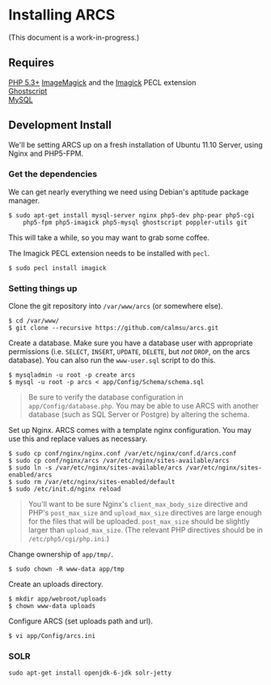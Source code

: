 Installing ARCS
===============
(This document is a work-in-progress.)

Requires
--------
[PHP 5.3+](http://php.net)
[ImageMagick](http://imagemagick.org)
and the [Imagick](http://php.net/manual/en/book.imagick.php) PECL extension  
[Ghostscript](http://www.ghostscript.com)   
[MySQL](http://mysql.com)  

Development Install
-------------------
We'll be setting ARCS up on a fresh installation of Ubuntu 11.10 Server, using
Nginx and PHP5-FPM.

### Get the dependencies ###

We can get nearly everything we need using Debian's aptitude package
manager.

    $ sudo apt-get install mysql-server nginx php5-dev php-pear php5-cgi
        php5-fpm php5-imagick php5-mysql ghostscript poppler-utils git

This will take a while, so you may want to grab some coffee.

The Imagick PECL extension needs to be installed with `pecl`.

    $ sudo pecl install imagick
   
### Setting things up ###

Clone the git repository into `/var/www/arcs` (or somewhere else).
     
    $ cd /var/www/
    $ git clone --recursive https://github.com/calmsu/arcs.git
     
Create a database. Make sure you have a database user with appropriate
permissions (i.e. `SELECT`, `INSERT`, `UPDATE`, `DELETE`, but *not* `DROP`, on 
the arcs database). You can also run the `www-user.sql` script to do this.
    
    $ mysqladmin -u root -p create arcs
    $ mysql -u root -p arcs < app/Config/Schema/schema.sql
    
> Be sure to verify the database configuration in 
`app/Config/database.php`. You may be able to use ARCS with another database 
(such as SQL Server or Postgre) by altering the schema.

Set up Nginx. ARCS comes with a template nginx configuration. You may use
this and replace values as necessary.
     
    $ sudo cp conf/nginx/nginx.conf /var/etc/nginx/conf.d/arcs.conf
    $ sudo cp conf/nginx/arcs /var/etc/nginx/sites-available/arcs
    $ sudo ln -s /var/etc/nginx/sites-available/arcs /var/etc/nginx/sites-enabled/arcs
    $ sudo rm /var/etc/nginx/sites-enabled/default
    $ sudo /etc/init.d/nginx reload
     
> You'll want to be sure Nginx's `client_max_body_size` directive and
PHP's `post_max_size` and `upload_max_size` directives are large enough for the
files that will be uploaded. `post_max_size` should be slightly larger than 
`upload_max_size`. (The relevant PHP directives should be in 
`/etc/php5/cgi/php.ini`.)

Change ownership of `app/tmp/`.
   
    $ sudo chown -R www-data app/tmp

Create an uploads directory.   
      
    $ mkdir app/webroot/uploads
    $ chown www-data uploads
  
Configure ARCS (set uploads path and url).
     
    $ vi app/Config/arcs.ini

### SOLR ###

    sudo apt-get install openjdk-6-jdk solr-jetty
